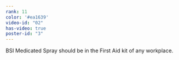 ```yaml
---
rank: 11
color: '#ea1639'
video-id: "02"
has-video: true
poster-id: "3"
---
```



<p>BSI Medicated Spray should be in the First Aid kit of any workplace.</p>
